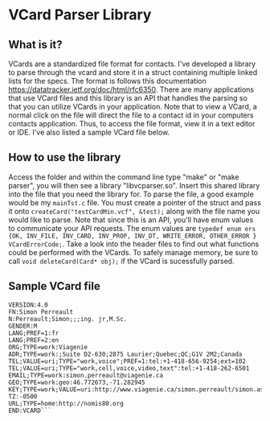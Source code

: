 # VCard Parser Library

## What is it?
VCards are a standardized file format for contacts. I've developed a library to parse through the vcard and store it in a struct containing multiple linked lists for the specs. 
The format is follows this documentation https://datatracker.ietf.org/doc/html/rfc6350. There are many applications that use VCard files and this library is an API that handles the parsing 
so that you can utilize VCards in your application. Note that to view a VCard, a normal click on the file will direct the file to a contact id in your computers contacts application. 
Thus, to access the file format, view it in a text editor or IDE. I've also listed a sample VCard file below.

## How to use the library
Access the folder and within the command line type "make" or "make parser", you will then see a library "libvcparser.so". Insert this shared library into the file that you need the library 
for. To parse the file, a good example would be my ```mainTst.c``` file. You must create a pointer of the struct and pass it onto ```createCard("testCardMin.vcf", &test);``` along with the 
file name you would like to parse. Note that since this is an API, you'll have enum values to communicate your API requests. The enum values are 
```typedef enum ers {OK, INV_FILE, INV_CARD, INV_PROP, INV_DT, WRITE_ERROR, OTHER_ERROR } VCardErrorCode;```. Take a look into the header files to find out what functions could be performed 
with the VCards. To safely manage memory, be sure to call ```void deleteCard(Card* obj);``` if the VCard is sucessfully parsed.

## Sample VCard file
```BEGIN:VCARD
VERSION:4.0
FN:Simon Perreault
N:Perreault;Simon;;;ing. jr,M.Sc.
GENDER:M
LANG;PREF=1:fr
LANG;PREF=2:en
ORG;TYPE=work:Viagenie
ADR;TYPE=work:;Suite D2-630;2875 Laurier;Quebec;QC;G1V 2M2;Canada
TEL;VALUE=uri;TYPE="work,voice";PREF=1:tel:+1-418-656-9254;ext=102
TEL;VALUE=uri;TYPE="work,cell,voice,video,text":tel:+1-418-262-6501
EMAIL;TYPE=work:simon.perreault@viagenie.ca
GEO;TYPE=work:geo:46.772673,-71.282945
KEY;TYPE=work;VALUE=uri:http://www.viagenie.ca/simon.perreault/simon.asc
TZ:-0500
URL;TYPE=home:http://nomis80.org
END:VCARD```
